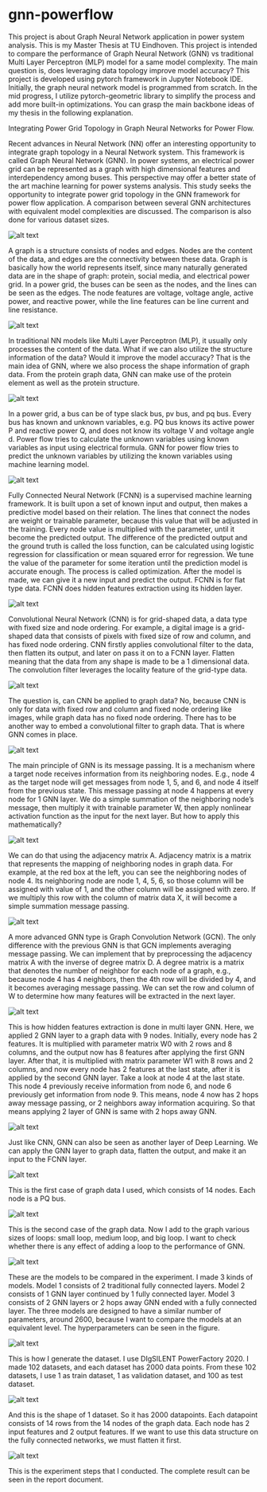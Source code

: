 # gnn-powerflow

This project is about Graph Neural Network application in power system analysis. This is my Master Thesis at TU Eindhoven. This project is intended to compare the performance of Graph Neural Network (GNN) vs traditional Multi Layer Perceptron (MLP) model for a same model complexity. The main question is, does leveraging data topology improve model accuracy? This project is developed using pytorch framework in Jupyter Notebook IDE. Initially, the graph neural network model is programmed from scratch. In the mid progress, I utilize pytorch-geometric library to simplify the process and add more built-in optimizations. You can grasp the main backbone ideas of my thesis in the following explanation.

Integrating Power Grid Topology in Graph Neural Networks for Power Flow.

Recent advances in Neural Network (NN) offer an interesting opportunity to integrate graph topology in a Neural Network system. This framework is called Graph Neural Network (GNN). In power systems, an electrical power grid can be represented as a graph with high dimensional features and interdependency among buses. This perspective may offer a better state of the art machine learning for power systems analysis. This study seeks the opportunity to integrate power grid topology in the GNN framework for power flow application. A comparison between several GNN architectures with equivalent model complexities are discussed. The comparison is also done for various dataset sizes.

![alt text](https://github.com/mukhlishga/gnn-powerflow/blob/main/document/fig1.PNG?raw=true)

A graph is a structure consists of nodes and edges. Nodes are the content of the data, and edges are the connectivity between these data. Graph is basically how the world represents itself, since many naturally generated data are in the shape of graph: protein, social media, and electrical power grid. In a power grid, the buses can be seen as the nodes, and the lines can be seen as the edges. The node features are voltage, voltage angle, active power, and reactive power, while the line features can be line current and line resistance.

![alt text](https://github.com/mukhlishga/gnn-powerflow/blob/main/document/fig2.PNG?raw=true)

In traditional NN models like Multi Layer Perceptron (MLP), it usually only processes the content of the data. What if we can also utilize the structure information of the data? Would it improve the model accuracy? That is the main idea of GNN, where we also process the shape information of graph data. From the protein graph data, GNN can make use of the protein element as well as the protein structure.

![alt text](https://github.com/mukhlishga/gnn-powerflow/blob/main/document/fig3.PNG?raw=true)

In a power grid, a bus can be of type slack bus, pv bus, and pq bus. Every bus has known and unknown variables, e.g. PQ bus knows its active power P and reactive power Q, and does not know its voltage V and voltage angle d. Power flow tries to calculate the unknown variables using known variables as input using electrical formula. GNN for power flow tries to predict the unknown variables by utilizing the known variables using machine learning model.

![alt text](https://github.com/mukhlishga/gnn-powerflow/blob/main/document/fig4.PNG?raw=true)

Fully Connected Neural Network (FCNN) is a supervised machine learning framework. It is built upon a set of known input and output, then makes a predictive model based on their relation. The lines that connect the nodes are weight or trainable parameter, because this value that will be adjusted in the training. Every node value is multiplied with the parameter, until it become the predicted output. The difference of the predicted output and the ground truth is called the loss function, can be calculated using logistic regression for classification or mean squared error for regression. We tune the value of the parameter for some iteration until the prediction model is accurate enough. The process is called optimization. After the model is made, we can give it a new input and predict the output. FCNN is for flat type data. FCNN does hidden features extraction using its hidden layer.

![alt text](https://github.com/mukhlishga/gnn-powerflow/blob/main/document/fig5.PNG?raw=true)

Convolutional Neural Network (CNN) is for grid-shaped data, a data type with fixed size and node ordering. For example, a digital image is a grid-shaped data that consists of pixels with fixed size of row and column, and has fixed node ordering. CNN firstly applies convolutional filter to the data, then flatten its output, and later on pass it on to a FCNN layer. Flatten meaning that the data from any shape is made to be a 1 dimensional data. The convolution filter leverages the locality feature of the grid-type data.

![alt text](https://github.com/mukhlishga/gnn-powerflow/blob/main/document/fig6.PNG?raw=true)

The question is, can CNN be applied to graph data? No, because CNN is only for data with fixed row and column and fixed node ordering like images, while graph data has no fixed node ordering. There has to be another way to embed a convolutional filter to graph data. That is where GNN comes in place.

![alt text](https://github.com/mukhlishga/gnn-powerflow/blob/main/document/fig7.PNG?raw=true)

The main principle of GNN is its message passing. It is a mechanism where a target node receives information from its neighboring nodes. E.g., node 4 as the target node will get messages from node 1, 5, and 6, and node 4 itself from the previous state. This message passing at node 4 happens at every node for 1 GNN layer. We do a simple summation of the neighboring node’s message, then multiply it with trainable parameter W, then apply nonlinear activation function as the input for the next layer. But how to apply this mathematically?

![alt text](https://github.com/mukhlishga/gnn-powerflow/blob/main/document/fig8.PNG?raw=true)

We can do that using the adjacency matrix A. Adjacency matrix is a matrix that represents the mapping of neighboring nodes in graph data. For example, at the red box at the left, you can see the neighboring nodes of node 4. Its neighboring node are node 1, 4, 5, 6, so those column will be assigned with value of 1, and the other column will be assigned with zero. If we multiply this row with the column of matrix data X, it will become a simple summation message passing.

![alt text](https://github.com/mukhlishga/gnn-powerflow/blob/main/document/fig9.PNG?raw=true)

A more advanced GNN type is Graph Convolution Network (GCN). The only difference with the previous GNN is that GCN implements averaging message passing. We can implement that by preprocessing the adjacency matrix A with the inverse of degree matrix D. A degree matrix is a matrix that denotes the number of neighbor for each node of a graph, e.g., because node 4 has 4 neighbors, then the 4th row will be divided by 4, and it becomes averaging message passing. We can set the row and column of W to determine how many features will be extracted in the next layer.

![alt text](https://github.com/mukhlishga/gnn-powerflow/blob/main/document/fig10.PNG?raw=true)

This is how hidden features extraction is done in multi layer GNN. Here, we applied 2 GNN layer to a graph data with 9 nodes. Initially, every node has 2 features. It is multiplied with parameter matrix W0 with 2 rows and 8 columns, and the output now has 8 features after applying the first GNN layer. After that, it is multiplied with matrix parameter W1 with 8 rows and 2 columns, and now every node has 2 features at the last state, after it is applied by the second GNN layer. Take a look at node 4 at the last state. This node 4 previously receive information from node 6, and node 6 previously get information from node 9. This means, node 4 now has 2 hops away message passing, or 2 neighbors away information acquiring. So that means applying 2 layer of GNN is same with 2 hops away GNN.

![alt text](https://github.com/mukhlishga/gnn-powerflow/blob/main/document/fig11.PNG?raw=true)

Just like CNN, GNN can also be seen as another layer of Deep Learning. We can apply the GNN layer to graph data, flatten the output, and make it an input to the FCNN layer.

![alt text](https://github.com/mukhlishga/gnn-powerflow/blob/main/document/fig12.PNG?raw=true)

This is the first case of graph data I used, which consists of 14 nodes. Each node is a PQ bus.

![alt text](https://github.com/mukhlishga/gnn-powerflow/blob/main/document/fig13.PNG?raw=true)

This is the second case of the graph data. Now I add to the graph various sizes of loops: small loop, medium loop, and big loop. I want to check whether there is any effect of adding a loop to the performance of GNN.

![alt text](https://github.com/mukhlishga/gnn-powerflow/blob/main/document/fig14.PNG?raw=true)

These are the models to be compared in the experiment. I made 3 kinds of models. Model 1 consists of 2 traditional fully connected layers. Model 2 consists of 1 GNN layer continued by 1 fully connected layer. Model 3 consists of 2 GNN layers or 2 hops away GNN ended with a fully connected layer. The three models are designed to have a similar number of parameters, around 2600, because I want to compare the models at an equivalent level. The hyperparameters can be seen in the figure.

![alt text](https://github.com/mukhlishga/gnn-powerflow/blob/main/document/fig15.PNG?raw=true)

This is how I generate the dataset. I use DIgSILENT PowerFactory 2020. I made 102 datasets, and each dataset has 2000 data points. From these 102 datasets, I use 1 as train dataset, 1 as validation dataset, and 100 as test dataset.

![alt text](https://github.com/mukhlishga/gnn-powerflow/blob/main/document/fig16.PNG?raw=true)

And this is the shape of 1 dataset. So it has 2000 datapoints. Each datapoint consists of 14 rows from the 14 nodes of the graph data. Each node has 2 input features and 2 output features. If we want to use this data structure on the fully connected networks, we must flatten it first.

![alt text](https://github.com/mukhlishga/gnn-powerflow/blob/main/document/fig17.PNG?raw=true)

This is the experiment steps that I conducted. The complete result can be seen in the report document.
